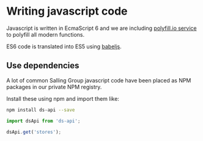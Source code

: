 # Writing javascript code

Javascript is written in EcmaScript 6 and we are including [polyfill.io service](https://cdn.polyfill.io/v1/docs/)
to polyfill all modern functions.

ES6 code is translated into ES5 using [babeljs](https://babeljs.io/).

## Use dependencies

A lot of common Salling Group javascript code have been placed as NPM packages in our private NPM registry.

Install these using npm and import them like:

```bash
npm install ds-api --save
```

```js
import dsApi from 'ds-api';

dsApi.get('stores');
```
